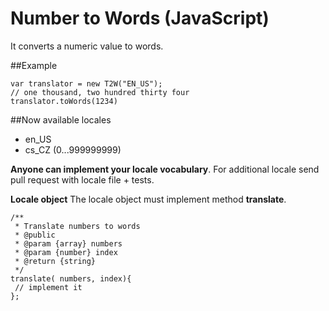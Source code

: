 # Number to Words (JavaScript)
It converts a numeric value to words.

##Example
```
var translator = new T2W("EN_US");
// one thousand, two hundred thirty four
translator.toWords(1234)
```

##Now available locales
 - en_US
 - cs_CZ (0...999999999)
 
**Anyone can implement your locale vocabulary**. For additional locale send pull request with locale file + tests.
 
**Locale object**
The locale object must implement method **translate**.
```
/**
 * Translate numbers to words
 * @public
 * @param {array} numbers
 * @param {number} index
 * @return {string}
 */
translate( numbers, index){
 // implement it
};
```
